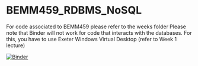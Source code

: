 # BEMM459_RDBMS_NoSQL

For code associated to BEMM459 please refer to the weeks folder
Please note that Binder will not work for code that interacts with the databases. For this, you have to use Exeter Windows Virtual Desktop (refer to Week 1 lecture)

[![Binder](https://mybinder.org/badge_logo.svg)](https://mybinder.org/v2/gh/NavonilNM/BEMM459_RDBMS_NoSQL/HEAD)
